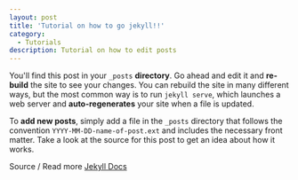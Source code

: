 ```yaml
---
layout: post
title: 'Tutorial on how to go jekyll!!'
category:
  - Tutorials
description: Tutorial on how to edit posts
---
```



You'll find this post in your `_posts` **directory**. Go ahead and edit it and **re-build** the site to see your changes. You can rebuild the site in many different ways, but the most common way is to run `jekyll serve`, which launches a web server and **auto-regenerates** your site when a file is updated.

To **add new posts**, simply add a file in the `_posts` directory that follows the convention `YYYY-MM-DD-name-of-post.ext` and includes the necessary front matter. Take a look at the source for this post to get an idea about how it works.

Source / Read more [Jekyll Docs](https://jekyllrb.com/docs/quickstart/)